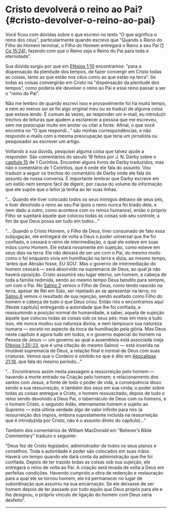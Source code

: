 # Cristo devolverá o reino ao Pai? {#cristo-devolver-o-reino-ao-pai}

Você ficou com dúvidas sobre o que escrevi no texto “O que significa o reino dos céus”, particularmente quando escrevo que “Quando o Reino do Filho do Homem terminar, o Filho do Homem entregará o Reino a seu Pai ([1 Co 15:24](http://bibliaonline.com.br/acf/1co/15/24)), fazendo com que o Reino seja o Reino do Pai para toda a eternidade”.

Sua dúvida surgiu por que em [Efésios 1:10](http://bibliaonline.com.br/acf/ef/1/10) encontramos: &quot;para a dispensação da plenitude dos tempos, de fazer convergir em Cristo todas as coisas, tanto as que estão nos céus como as que estão na terra”. Se todas as coisas convergirão em Cristo na &quot;dispensação da plenitude dos tempos”, como poderia ele devolver o reino ao Pai e esse reino passar a ser o &quot;reino do Pai”.

Não me lembro de quando escrevi isso e provavelmente foi há muito tempo, e nem ao menos sei se foi algo original meu ou se traduzi de alguma coisa que estava lendo. É comum às vezes, ao responder um e-mail, eu introduzir trechos de leituras que ajudem a esclarecer a pessoa que me escreveu, sem me preocupar muito em anotar ou citar a fonte. Afinal, o que você encontra no “O que respondi...” são minhas correspondências, e não respondo e-mails com a mesma preocupação que teria um jornalista ou pesquisador ao escrever um artigo.

Voltando à sua dúvida, pesquisei alguma coisa que talvez ajude a responder. São comentários do século 19 feitos por J. N. Darby sobre o [capítulo 15](http://bibliaonline.com.br/acf/1co/15) de 1 Coríntios. Encontrei alguns livros de Darby traduzidos, mas não o comentário de 1 Coríntios, que é onde ele fala do assunto. Vou traduzir a seguir os trechos do comentário de Darby onde ele fala do assunto de nossa conversa. É importante lembrar que Darby escreve em um estilo nem sempre fácil de digerir, por causa do volume de informação que ele supõe que o leitor já tenha ao ler suas linhas.

&quot;... Quando ele tiver colocado todos os seus inimigos debaixo de seus pés, e tiver devolvido o reino ao seu Pai (pois o reino nunca foi tirado dele, e nem dado a outro, como acontece com os reinos humanos), então o próprio Filho se sujeitará àquele que colocou todas as coisas sob seu controle, a fim de que Deus possa ser tudo em todos...”

&quot;... Quando o Cristo Homem, o Filho de Deus, tiver consumado de fato essa subjugação, ele entregará de volta a Deus o poder universal que lhe foi confiado, e cessará o reino de intermediação, o qual ele esteve em suas mãos como Homem. Ele estará novamente em sujeição, como esteve em seus dias na terra. Ele não deixará de ser um com o Pai, do mesmo modo como o foi enquanto vivia em humilhação na terra e dizia, ao mesmo tempo, ‘antes que Abraão fosse, EU SOU’. Mas o governo de intermediação do homem cessará — será absorvido na supremacia de Deus, ao qual já não haverá oposição. Cristo assumirá seu lugar eterno, um homem, a cabeça de toda a família redimida, sendo ao mesmo tempo Deus bendito para sempre, um com o Pai. No [Salmo 2](http://bibliaonline.com.br/acf/sl/2) vemos o Filho de Deus, como tendo nascido na terra, apesar de Rei em Sião, ser rejeitado ao se apresentar na terra; no [Salmo 8](http://bibliaonline.com.br/acf/sl/8) vemos o resultado de sua rejeição, sendo exaltado como Filho do homem e cabeça de tudo o que Deus criou. Então nós o encontramos aqui [Neste capítulo] entregando a autoridade que lhe foi confiada, e reassumindo a posição normal de humanidade, a saber, aquela de sujeição àquele que colocou todas as coisas sob os seus pés; mas em meio a tudo isso, ele nunca mudou sua natureza divina, e nem tampouco sua natureza humana — exceto no aspecto da troca da humilhação pela glória. Mas Deus neste capítulo é agora tudo em todos, e o governo especial do homem na Pessoa de Jesus — um governo ao qual a assembleia está associada (veja [Efésios 1:20-23](http://bibliaonline.com.br/acf/ef/1/20-23), que é uma citação do mesmo Salmo) — está inserida na imutável supremacia de Deus, a relação final e normal de Deus com suas criaturas. Vemos que o Cordeiro é omitido no que é dito em [Apocalipse 21:18](http://bibliaonline.com.br/acf/ap/21/18), que fala do mesmo período...”

&quot;... Encontramos assim nesta passagem a ressurreição pelo homem — havendo a morte entrado na Criação pelo homem; o relacionamento dos santos com Jesus, a fonte de todo o poder de vida, a consequência disso sendo a sua ressurreição, e também dos seus em sua vinda; o poder sobre todas as coisas entregue a Cristo, o homem ressuscitado; depois de tudo o reino sendo devolvido a Deus Pai, o tabernáculo de Deus com os homens, e o homem Cristo, o segundo Adão, eternamente homem e sujeito ao Supremo — esta última verdade algo de valor infinito para nós (a ressurreição dos ímpios, embora supostamente incluída na ressurreição que é introduzida por Cristo, não é o assunto direto do capítulo)...”

Também dos comentários de William MacDonald em “Believer’s Bible Commentary” traduzo o seguinte:

&quot;Deus fez de Cristo legislador, administrador de todos os seus planos e conselhos. Toda a autoridade e poder são colocados em suas mãos. Haverá um tempo quando ele dará conta da administração que lhe foi confiada. Depois de ter trazido todas as coisas sob sua sujeição, ele entregará o reino de volta ao Pai. A criação será levada de volta a Deus em perfeitas condições. Havendo cumprido a obra de redenção e restauração para a qual ele se tornou homem, ele irá permanecer no lugar de subordinação que assumiu na sua encarnação. Se ele deixasse de ser homem depois de ter passado por tudo aquilo que Deus propôs para ele e lhe designou, o próprio vínculo de ligação do homem com Deus seria desfeito”.

*****
